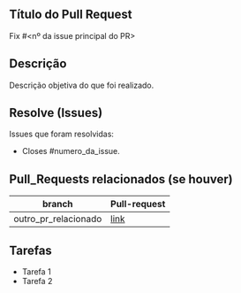 <Modelo de Pull-Request>

## Título do Pull Request

Fix #<nº da issue principal do PR> <titulo resumido da proposta da PR>

## Descrição

Descrição objetiva do que foi realizado.

## Resolve (Issues)

Issues que foram resolvidas:


* Closes #numero_da_issue.


## Pull_Requests relacionados (se houver)

branch | Pull-request
------ | ------
outro_pr_relacionado | [link]()

## Tarefas
* Tarefa 1
* Tarefa 2

